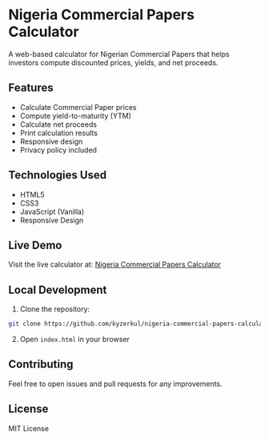 # Nigeria Commercial Papers Calculator

A web-based calculator for Nigerian Commercial Papers that helps investors compute discounted prices, yields, and net proceeds.

## Features

- Calculate Commercial Paper prices
- Compute yield-to-maturity (YTM)
- Calculate net proceeds
- Print calculation results
- Responsive design
- Privacy policy included

## Technologies Used

- HTML5
- CSS3
- JavaScript (Vanilla)
- Responsive Design

## Live Demo

Visit the live calculator at: [Nigeria Commercial Papers Calculator](https://nigeria-commercial-papers-calculator.vercel.app)

## Local Development

1. Clone the repository:
```bash
git clone https://github.com/kyzerkul/nigeria-commercial-papers-calculator.git
```

2. Open `index.html` in your browser

## Contributing

Feel free to open issues and pull requests for any improvements.

## License

MIT License
